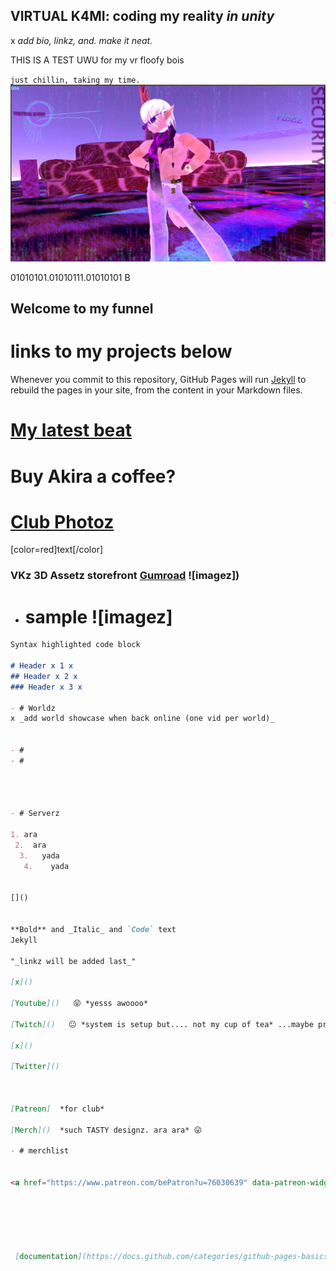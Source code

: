 ## VIRTUAL K4MI: coding my reality _in unity_  
x _add bio, linkz, and. make it neat._

THIS IS A TEST UWU       for my vr floofy bois















`just chillin, taking my time.`
![image](https://raw.githubusercontent.com/VIRTUAL-K4MI-CLUB/Master/gh-pages/274081922_703899790605229_7128817054304030362_n.jpg)






















01010101.01010111.01010101 B
## Welcome to my funnel

# links to my projects below



Whenever you commit to this repository, GitHub Pages will run [Jekyll](https://jekyllrb.com/) to rebuild the pages in your site, from the content in your Markdown files.

# [My latest beat](https://virtual-k4mi-club.github.io/Master/owo/recent-videoz)



 







# Buy Akira a coffee? <script type='text/javascript' src='https://storage.ko-fi.com/cdn/widget/Widget_2.js'></script><script type='text/javascript'>kofiwidget2.init('Share some love with AKIRA ', '#e028d4', 'G2G5DJ31H');kofiwidget2.draw();</script> 




# [Club Photoz](https://virtual-k4mi-club.github.io/Master/owo/club-photoz)

[color=red]text[/color]

### VKz 3D Assetz storefront [Gumroad](https://virtualk4mi.gumroad.com/) ![imagez])

- # sample ![imagez]

```markdown
Syntax highlighted code block

# Header x 1 x
## Header x 2 x
### Header x 3 x

- # Worldz
x _add world showcase when back online (one vid per world)_


- #
- #




- # Serverz

1. ara
 2.  ara
  3.   yada
   4.    yada


[]()


**Bold** and _Italic_ and `Code` text
Jekyll

"_linkz will be added last_"

[x]()

[Youtube]()   😝 *yesss awoooo*

[Twitch]()   😐 *system is setup but.... not my cup of tea* ...maybe private streamz to vr lobby.

[x]()

[Twitter]()



[Patreon]  *for club*  

[Merch]()  *such TASTY designz. ara ara* 😜 

- # merchlist


<a href="https://www.patreon.com/bePatron?u=76030639" data-patreon-widget-type="become-patron-button">Become a Patron!</a><script async src="https://c6.patreon.com/becomePatronButton.bundle.js"></script>






 [documentation](https://docs.github.com/categories/github-pages-basics/)
